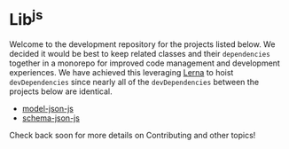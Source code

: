 # Lib<sup>js</sup>

Welcome to the development repository for the projects listed below. We decided it would be best to keep related classes and their `dependencies` together in a monorepo for improved code management and development experiences. We have achieved this leveraging [Lerna](https://lerna.js.org/) to hoist `devDependencies` since nearly all of the `devDependencies` between the projects below are identical.

* [model-json-js](https://fnalabs.github.io/model-json-js/)
* [schema-json-js](https://fnalabs.github.io/schema-json-js/)

Check back soon for more details on Contributing and other topics!
